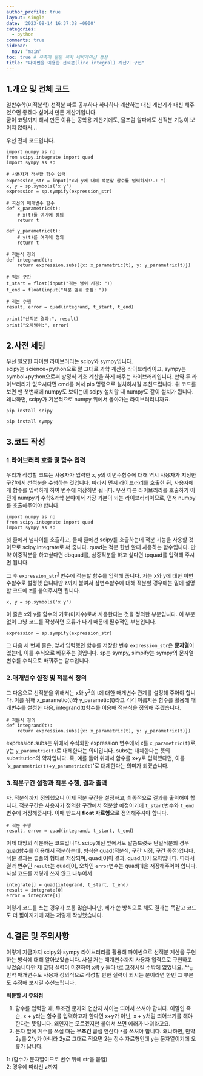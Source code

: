 ```yaml
---
author_profile: true
layout: single
date: '2023-08-14 16:37:38 +0900'
categories:
  - python
comments: true
sidebar:
  nav: "main"
toc: true # 우측에 본문 목차 네비게이션 생성
title: "파이썬을 이용한 선적분(line integral) 계산기 구현"
---
```

## 1.개요 및 전체 코드

일반수학(미적분학) 선적분 파트 공부하다 하나하나 계산하는 대신 계산기가 대신 해주었으면 좋겠다 싶어서 만든 계산기입니다.<br>
굳이 코딩까지 해서 만든 이유는 공학용 계산기에도, 울프럼 알파에도 선적분 기능이 보이지 않아서...

우선 전체 코드입니다.
```
import numpy as np
from scipy.integrate import quad
import sympy as sp

# 사용자가 적분할 함수 입력
expression_str = input("x와 y에 대해 적분할 함수를 입력하세요.: ")
x, y = sp.symbols('x y')
expression = sp.sympify(expression_str)

# 곡선의 매개변수 함수
def x_parametric(t):
    # x(t)를 여기에 정의
    return t

def y_parametric(t):
    # y(t)를 여기에 정의
    return t

# 적분식 정의
def integrand(t):
    return expression.subs({x: x_parametric(t), y: y_parametric(t)})

# 적분 구간
t_start = float(input("적분 범위 시점: "))
t_end = float(input("적분 범위 종점: "))

# 적분 수행
result, error = quad(integrand, t_start, t_end)

print("선적분 결과:", result)
print("오차범위:", error)

```

## 2.사전 세팅
우선 필요한 파이썬 라이브러리는 scipy와 sympy입니다.<br> scipy는 science+python으로 말 그대로 과학 계산용 라이브러리이고, sympy는 symbol+python으로써 방정식 기호 계산을 하게 해주는 라이브러리입니다.
만약 두 라이브러리가 없으시다면 cmd를 켜서 pip 명령으로 설치하시길 추천드립니다. 위 코드를 보면 맨 첫번째에 numpy도 보이는데 scipy 설치할 때 numpy도 같이 설치가 됩니다. 왜냐하면, scipy가 기본적으로 numpy 위에서 돌아가는 라이브러리니까요. 
```
pip install scipy
```
```
pip install sympy
```

## 3.코드 작성
### 1.라이브러리 호출 및 함수 입력
우리가 작성할 코드는 사용자가 입력한 x, y의 이변수함수에 대해 역시 사용자가 지정한 구간에서 선적분을 수행하는 것입니다. 따라서 먼저 라이브러리를 호출한 뒤, 사용자에게 함수를 입력하게 하여 변수에 저장하면 됩니다. 우선 다른 라이브러리를 호출하기 이전에 numpy가 수학&과학 분야에서 가장 기본이 되는 라이브러리이므로, 먼저 numpy를 호출해주어야 합니다.
```
import numpy as np
from scipy.integrate import quad
import sympy as sp
```
첫 줄에서 넘파이를 호출하고, 둘째 줄에선 scipy를 호출하는데 적분 기능을 사용할 것이므로 scipy.integrate로 써 줍니다. quad는 적분 한번 할때 사용하는 함수입니다. 만약 이중적분을 하고싶다면 dbquad를, 삼중적분을 하고 싶다면 tpquad를 입력해 주시면 됩니다.

그 후 `expression_str`<sup>[1](#footnote_1)</sup> 변수에 적분할 함수를 입력해 줍니다. 저는 x와 y에 대한 이변수함수로 설정했 습니다만 z까지 붙여서 삼변수함수에 대해 적분할 경우에는 밑에 설명할 코드에 z를 붙여주시면 됩니다.

```
x, y = sp.symbols('x y')
```
이 줄은 x와 y를 함수의 기호(미지수)로써 사용한다는 것을 정의한 부분입니다. 이 부분 없이 그냥 코드를 작성하면 오류가 나기 때문에 필수적인 부분입니다.

```
expression = sp.sympify(expression_str)
```
그 다음 세 번째 줄은, 앞서 입력했던 함수를 저장한 변수 `expression_str`은 **문자열**이었는데, 이를 수식으로 바꿔주는 것입니다. sp는 sympy, simpify는 sympy의 문자열 변수를 수식으로 바꿔주는 함수입니다.

### 2.매개변수 설정 및 적분식 정의
그 다음으로 선적분을 위해서는 x와 y<sup>[2](#footnote_2)</sup>의 t에 대한 매개변수 관계를 설정해 주어야 합니다. 이를 위해 x_parametic(t)와 y_parametic(t)라고 각각 이름지은 함수를 활용해 매개변수를 설정한 다음, integrand(t)함수를 이용해 적분식을 정의해 주겠습니다. 

```
# 적분식 정의
def integrand(t):
    return expression.subs({x: x_parametric(t), y: y_parametric(t)})
```
expression.subs는 위에서 수식화한 expression 변수에서 x를 `x_parametric(t)`로, y는 `y_parametric(t)`로 대체한다는 의미입니다. subs는 대체한다는 뜻의 substitution의 약자입니다. 즉, 예를 들어 위에서 함수를 x+y로 입력했다면, 이를 '`x_parametric(t)`+`y_parametric(t)`'로 대체한다는 의미가 되겠습니다.

### 3.적분구간 설정과 적분 수행, 결과 출력
자, 적분식까지 정의했으니 이제 적분 구간을 설정하고, 최종적으로 결과를 출력해야 합니다. 적분구간은 사용자가 정의한 구간에서 적분할 예정이기에 `t_start`변수와 `t_end` 변수에 저장해줍시다. 이때 반드시 **float 자료형**으로 정의해주셔야 합니다. 

```
# 적분 수행
result, error = quad(integrand, t_start, t_end)
```
이제 대망의 적분하는 코드입니다. scipy에선 앞에서도 말씀드렸듯 단일적분의 경우 quad함수를 이용해서 적분하는데, 형식은 quad(적분식, 구간 시점, 구간 종점)입니다. 적분 결과는 튜플의 형태로 저장되며, quad[0]이 결과, quad[1]이 오차입니다. 따라서 결과 변수인 `result`는 quad[0], 오차인 `error`변수는 quad[1]을 저장해주어야 합니다. 사실 코드를 저렇게 쓰지 않고 나누어서

```
integrate[] = quad(integrand, t_start, t_end)
result = integrate[0]
error = integrate[1]
```
이렇게 코드를 쓰는 경우가 보통 많습니다만, 제가 쓴 방식으로 해도 결과는 똑같고 코드도 더 짧아지기에 저는 저렇게 작성했습니다.

## 4.결론 및 주의사항
이렇게 지금가지 scipy와 sympy 라이브러리를 활용해 파이썬으로 선적분 계산을 구현하는 방식에 대해 알아보았습니다. 사실 저는 매개변수까지 사용자 입력으로 구현하고 싶었습니다만 제 코딩 실력이 미천하여 x랑 y 둘다 t로 고정시킬 수밖에 없었네요..^^;; 만약 매개변수도 사용자 정의식으로 작성할 만한 실력이 되시는 분이라면 한번 그 부분도 수정해 보시길 추천드립니다.

**적분할 시 주의점**<br>
1. 함수를 입력할 때, 무조건 문자와 연산자 사이는 띄어서 쓰셔야 합니다. 이말인 즉슨, x + y라는 함수를 입력하고자 한다면 x+y가 아닌, x + y처럼 띄어쓰기를 해야 한다는 뜻입니다. 왜인지는 모르겠지만 붙여서 쓰면 에러가 나더라고요.
2. 문자 앞에 계수를 쓰실 때는 **무조건** 곱셈 연산다 `*`를 쓰셔야 합니다. 왜냐하면, 만약 2y를 2*y가 아니라 2y로 그대로 적으면 2는 정수 자료형인데 y는 문자열이기에 오류가 납니다.  


<a name="footnote_1">1</a>: (함수가 문자열이므로 변수 뒤에 str을 붙임)<br>
<a name="footnote_2">2</a>: 경우에 따라선 z까지